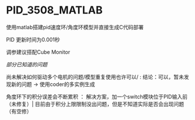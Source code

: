 # PID_3508_MATLAB
使用matlab搭建pid速度环/角度环模型并直接生成C代码部署


PID 更新时间为0.001秒

调参建议搭配Cube Monitor


*部分已知道的问题*

尚未解决如何驱动多个电机的问题/模型重复使用也许可以/ : 结论：可以，暂未发现新的问题 -> 使用coder的多实例生成

角度环下的积分误差会不断累积 ： 解决方案，加一个switch模块位于PID输入前 （未修复）| 目前由于积分上限限制没出问题，但是不知道实际是否会出现问题（有空修）





